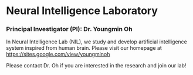 # Neural Intelligence Laboratory
### Principal Investigator (PI): Dr. Youngmin Oh

In Neural Intelligence Lab (NIL), we study and develop artificial intelligence system inspired from human brain.
Please visit our homepage at https://sites.google.com/view/youngminoh

Please contact Dr. Oh if you are interested in the research and join our lab!

